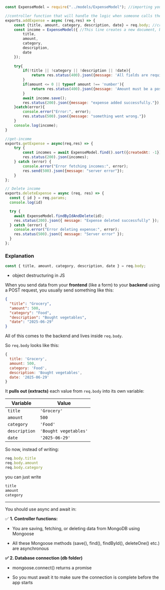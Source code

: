 ```js
const ExpenseModel = require("../models/ExpenseModel"); //importing your Mongoose model that defines what an "income" looks like in the database.

//controller function that will handle the logic when someone calls the POST /add-income route.
exports.addExpense = async (req,res) => {
    const {title, amount, category, description, date} = req.body; //creates a new income object
    const income = ExpenseModel({ //This line creates a new document, but it’s not saved to the database yet. creates new income object
        title,
        amount, 
        category,
        description,
        date
    });
    
    try{
        if(!title || !category || !description || !date){
            return res.status(400).json({message: 'All fields are required!.'});
        }
        if(amount <= 0 || typeof amount !== 'number'){
            return res.status(400).json({message: 'Amount must be a positive number.'});
        }
        await income.save();
        res.status(200).json({message: "expense added successfully."});
    }catch(error){
        console.error("Error:", error);
        res.status(500).json({message: "something went wrong."})
    }
    console.log(income);
}

//get-income
exports.getExpense = async(req,res) => {
    try {
        const incomes = await ExpenseModel.find().sort({createdAt: -1})
        res.status(200).json(incomes);
    } catch (error) {
        console.error("Error fetching incomes:", error);
        res.send(500).json({message: "server error"});
    }
};

// Delete income
exports.deleteExpense = async (req, res) => {
  const { id } = req.params;
  console.log(id)

  try {
    await ExpenseModel.findByIdAndDelete(id);
    res.status(200).json({ message: "Expense deleted successfully" });
  } catch (error) {
    console.error("Error deleting expense:", error);
    res.status(500).json({ message: "Server error" });
  }
};
```

### Explanation


```js
const { title, amount, category, description, date } = req.body;
```
- object destructuring in JS

When you send data from your **frontend** (like a form) to your **backend** using a POST request, you usually send something like this:

```json
{
  "title": "Grocery",
  "amount": 500,
  "category": "Food",
  "description": "Bought vegetables",
  "date": "2025-06-29"
}

```

All of this comes to the backend and lives inside `req.body`. 

So `req.body` looks like this:

```js
{
  title: 'Grocery',
  amount: 500,
  category: 'Food',
  description: 'Bought vegetables',
  date: '2025-06-29'
}

```

It **pulls out (extracts)** each value from `req.body` into its own variable:

| Variable      | Value                 |
| ------------- | --------------------- |
| `title`       | `'Grocery'`           |
| `amount`      | `500`                 |
| `category`    | `'Food'`              |
| `description` | `'Bought vegetables'` |
| `date`        | `'2025-06-29'`        |
So now, instead of writing:
```js
req.body.title
req.body.amount
req.body.category
```

you can just write
```js
title
amount
category
```

---
You should use async and await in:

✅ **1. Controller functions:**

- You are saving, fetching, or deleting data from MongoDB using Mongoose

- All these Mongoose methods (save(), find(), findById(), deleteOne() etc.) are asynchronous

**✅ 2. Database connection (db folder)**

- mongoose.connect() returns a promise

- So you must await it to make sure the connection is complete before the app starts


